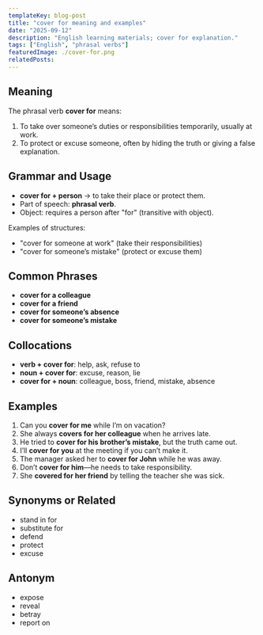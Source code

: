 ```yaml
---
templateKey: blog-post
title: "cover for meaning and examples"
date: "2025-09-12"
description: "English learning materials; cover for explanation."
tags: ["English", "phrasal verbs"]
featuredImage: ./cover-for.png
relatedPosts:
---
```


## Meaning

The phrasal verb **cover for** means:

1. To take over someone’s duties or responsibilities temporarily, usually at work.
2. To protect or excuse someone, often by hiding the truth or giving a false explanation.

## Grammar and Usage

- **cover for + person** → to take their place or protect them.
- Part of speech: **phrasal verb**.
- Object: requires a person after "for" (transitive with object).

Examples of structures:

- "cover for someone at work" (take their responsibilities)
- "cover for someone’s mistake" (protect or excuse them)

## Common Phrases

- **cover for a colleague**
- **cover for a friend**
- **cover for someone’s absence**
- **cover for someone’s mistake**

## Collocations

- **verb + cover for**: help, ask, refuse to
- **noun + cover for**: excuse, reason, lie
- **cover for + noun**: colleague, boss, friend, mistake, absence

## Examples

1. Can you **cover for me** while I’m on vacation?
2. She always **covers for her colleague** when he arrives late.
3. He tried to **cover for his brother’s mistake**, but the truth came out.
4. I’ll **cover for you** at the meeting if you can’t make it.
5. The manager asked her to **cover for John** while he was away.
6. Don’t **cover for him**—he needs to take responsibility.
7. She **covered for her friend** by telling the teacher she was sick.

## Synonyms or Related

- stand in for
- substitute for
- defend
- protect
- excuse

## Antonym

- expose
- reveal
- betray
- report on
